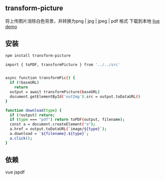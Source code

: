 ## transform-picture
  将上传图片消除白色背景，并转换为png | jpg | jpeg | pdf 格式 下载到本地
[live demo](https://transform-picture.hejian.club/)

## 安装
```bash
npm install transform-picture

import { toPDF, transformPicture } from '../../src'


async function transformPic() {
  if (!baseURL)
    return
  output = await transformPicture(baseURL)
  document.getElementById('outImg').src = output.toDataURL()
}

function download(type) {
  if (!output) return;
  if (type === "pdf") return toPDF(output, filename);
  const a = document.createElement("a");
  a.href = output.toDataURL(`image/${type}`);
  a.download = `${filename}.${type}`;
  a.click();
}
```

## 依赖
vue
jspdf


